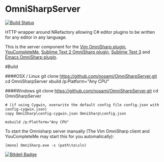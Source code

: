 OmniSharpServer
===============

[![Build Status](https://travis-ci.org/nosami/OmniSharpServer.png?branch=master)](https://travis-ci.org/nosami/OmniSharpServer)

HTTP wrapper around NRefactory allowing C# editor plugins to be written for any editor in any language.


This is the server component for the [Vim OmniSharp plugin](https://github.com/nosami/OmniSharp), [YouCompleteMe](https://github.com/Valloric/YouCompleteMe), [Sublime Text 2 OmniSharp plugin](https://github.com/PaulCampbell/OmniSharpSublimePlugin), [Sublime Text 3](https://github.com/n-yoda/OmniSharpSublime)
and [Emacs OmniSharp plugin](https://github.com/sp3ctum/omnisharp-emacs).


#Build

####OSX / Linux
    git clone https://github.com/nosami/OmniSharpServer.git
    cd OmniSharpServer
    xbuild /p:Platform="Any CPU"

####Windows
    git clone https://github.com/nosami/OmniSharpServer.git
    cd OmniSharpServer

    # (if using Cygwin, overwrite the default config file config.json with config-cygwin.json)
    copy OmniSharp\config-cygwin.json OmniSharp\config.json

    msbuild /p:Platform="Any CPU"
    

To start the Omnisharp server manually (The Vim OmniSharp client and YouCompleteMe may start this for you automatically):

	[mono] OmniSharp.exe -s (path\to\sln)


[![Bitdeli Badge](https://d2weczhvl823v0.cloudfront.net/nosami/omnisharpserver/trend.png)](https://bitdeli.com/free "Bitdeli Badge")

